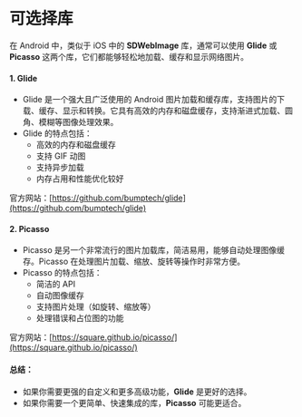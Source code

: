 # 可选择库

在 Android 中，类似于 iOS 中的 **SDWebImage** 库，通常可以使用 **Glide** 或 **Picasso** 这两个库，它们都能够轻松地加载、缓存和显示网络图片。

#### 1. **Glide**

* Glide 是一个强大且广泛使用的 Android 图片加载和缓存库，支持图片的下载、缓存、显示和转换。它具有高效的内存和磁盘缓存，支持渐进式加载、圆角、模糊等图像处理效果。
* Glide 的特点包括：
  * 高效的内存和磁盘缓存
  * 支持 GIF 动图
  * 支持异步加载
  * 内存占用和性能优化较好

官方网站：[https://github.com/bumptech/glide](https://github.com/bumptech/glide)

#### 2. **Picasso**

* Picasso 是另一个非常流行的图片加载库，简洁易用，能够自动处理图像缓存。Picasso 在处理图片加载、缩放、旋转等操作时非常方便。
* Picasso 的特点包括：
  * 简洁的 API
  * 自动图像缓存
  * 支持图片处理（如旋转、缩放等）
  * 处理错误和占位图的功能

官方网站：[https://square.github.io/picasso/](https://square.github.io/picasso/)

#### 总结：

* 如果你需要更强的自定义和更多高级功能，**Glide** 是更好的选择。
* 如果你需要一个更简单、快速集成的库，**Picasso** 可能更适合。
